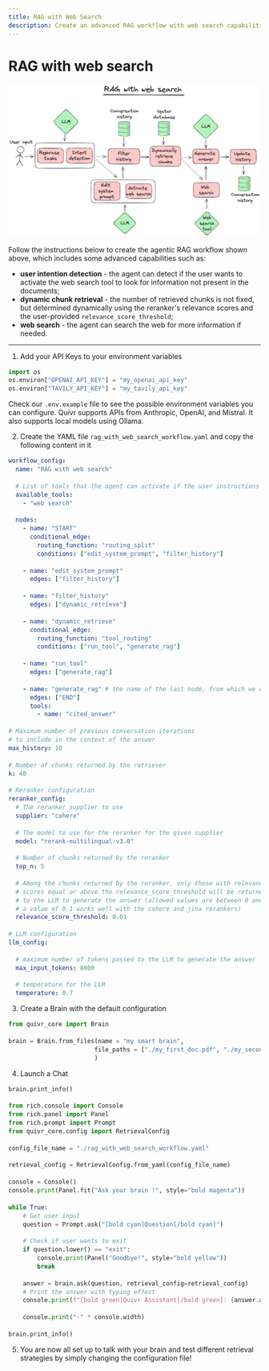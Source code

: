 ```yaml
---
title: RAG with Web Search
description: Create an advanced RAG workflow with web search capabilities
---
```


# RAG with web search

![](rag_with_web_search.excalidraw.png)

Follow the instructions below to create the agentic RAG workflow shown above, which includes some advanced capabilities such as:

* **user intention detection** - the agent can detect if the user wants to activate the web search tool to look for information not present in the documents;
* **dynamic chunk retrieval** - the number of retrieved chunks is not fixed, but determined dynamically using the reranker's relevance scores and the user-provided ``relevance_score_threshold``;
* **web search** - the agent can search the web for more information if needed.


---

1. Add your API Keys to your environment variables
```python
import os
os.environ["OPENAI_API_KEY"] = "my_openai_api_key"
os.environ["TAVILY_API_KEY"] = "my_tavily_api_key"

```
Check our `.env.example` file to see the possible environment variables you can configure. Quivr supports APIs from Anthropic, OpenAI, and Mistral. It also supports local models using Ollama.

2. Create the YAML file ``rag_with_web_search_workflow.yaml`` and copy the following content in it
```yaml
workflow_config:
  name: "RAG with web search"

  # List of tools that the agent can activate if the user instructions require it
  available_tools:
    - "web search"

  nodes:
    - name: "START"
      conditional_edge:
        routing_function: "routing_split"
        conditions: ["edit_system_prompt", "filter_history"]

    - name: "edit_system_prompt"
      edges: ["filter_history"]

    - name: "filter_history"
      edges: ["dynamic_retrieve"]

    - name: "dynamic_retrieve"
      conditional_edge:
        routing_function: "tool_routing"
        conditions: ["run_tool", "generate_rag"]

    - name: "run_tool"
      edges: ["generate_rag"]

    - name: "generate_rag" # the name of the last node, from which we want to stream the answer to the user
      edges: ["END"]
      tools:
        - name: "cited_answer"

# Maximum number of previous conversation iterations
# to include in the context of the answer
max_history: 10

# Number of chunks returned by the retriever
k: 40

# Reranker configuration
reranker_config:
  # The reranker supplier to use
  supplier: "cohere"

  # The model to use for the reranker for the given supplier
  model: "rerank-multilingual-v3.0"

  # Number of chunks returned by the reranker
  top_n: 5

  # Among the chunks returned by the reranker, only those with relevance
  # scores equal or above the relevance_score_threshold will be returned
  # to the LLM to generate the answer (allowed values are between 0 and 1,
  # a value of 0.1 works well with the cohere and jina rerankers)
  relevance_score_threshold: 0.01

# LLM configuration
llm_config:

  # maximum number of tokens passed to the LLM to generate the answer
  max_input_tokens: 8000

  # temperature for the LLM
  temperature: 0.7
```

3. Create a Brain with the default configuration
```python
from quivr_core import Brain

brain = Brain.from_files(name = "my smart brain",
                        file_paths = ["./my_first_doc.pdf", "./my_second_doc.txt"],
                        )

```

4. Launch a Chat
```python
brain.print_info()

from rich.console import Console
from rich.panel import Panel
from rich.prompt import Prompt
from quivr_core.config import RetrievalConfig

config_file_name = "./rag_with_web_search_workflow.yaml"

retrieval_config = RetrievalConfig.from_yaml(config_file_name)

console = Console()
console.print(Panel.fit("Ask your brain !", style="bold magenta"))

while True:
    # Get user input
    question = Prompt.ask("[bold cyan]Question[/bold cyan]")

    # Check if user wants to exit
    if question.lower() == "exit":
        console.print(Panel("Goodbye!", style="bold yellow"))
        break

    answer = brain.ask(question, retrieval_config=retrieval_config)
    # Print the answer with typing effect
    console.print(f"[bold green]Quivr Assistant[/bold green]: {answer.answer}")

    console.print("-" * console.width)

brain.print_info()
```

5. You are now all set up to talk with your brain and test different retrieval strategies by simply changing the configuration file!
